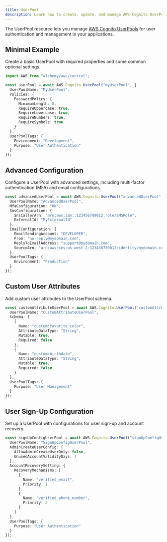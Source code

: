 ```yaml
---
title: UserPool
description: Learn how to create, update, and manage AWS Cognito UserPools using Alchemy Cloud Control.
---
```


The UserPool resource lets you manage [AWS Cognito UserPools](https://docs.aws.amazon.com/cognito/latest/userguide/) for user authentication and management in your applications.

## Minimal Example

Create a basic UserPool with required properties and some common optional settings.

```ts
import AWS from "alchemy/aws/control";

const userPool = await AWS.Cognito.UserPool("myUserPool", {
  UserPoolName: "MyUserPool",
  Policies: {
    PasswordPolicy: {
      MinimumLength: 8,
      RequireUppercase: true,
      RequireLowercase: true,
      RequireNumbers: true,
      RequireSymbols: true
    }
  },
  UserPoolTags: {
    Environment: "Development",
    Purpose: "User Authentication"
  }
});
```

## Advanced Configuration

Configure a UserPool with advanced settings, including multi-factor authentication (MFA) and email configurations.

```ts
const advancedUserPool = await AWS.Cognito.UserPool("advancedUserPool", {
  UserPoolName: "AdvancedUserPool",
  MfaConfiguration: "ON",
  SmsConfiguration: {
    SnsCallerArn: "arn:aws:iam::123456789012:role/SMSRole",
    ExternalId: "MyExternalId"
  },
  EmailConfiguration: {
    EmailSendingAccount: "DEVELOPER",
    From: "no-reply@mydomain.com",
    ReplyToEmailAddress: "support@mydomain.com",
    SourceArn: "arn:aws:ses:us-west-2:123456789012:identity/mydomain.com"
  },
  UserPoolTags: {
    Environment: "Production"
  }
});
```

## Custom User Attributes

Add custom user attributes to the UserPool schema.

```ts
const customAttributeUserPool = await AWS.Cognito.UserPool("customAttrUserPool", {
  UserPoolName: "CustomAttributeUserPool",
  Schema: [
    {
      Name: "custom:favorite_color",
      AttributeDataType: "String",
      Mutable: true,
      Required: false
    },
    {
      Name: "custom:birthdate",
      AttributeDataType: "String",
      Mutable: true,
      Required: false
    }
  ],
  UserPoolTags: {
    Purpose: "User Management"
  }
});
```

## User Sign-Up Configuration

Set up a UserPool with configurations for user sign-up and account recovery.

```ts
const signUpConfigUserPool = await AWS.Cognito.UserPool("signUpConfigUserPool", {
  UserPoolName: "SignUpConfigUserPool",
  AdminCreateUserConfig: {
    AllowAdminCreateUserOnly: false,
    UnusedAccountValidityDays: 7
  },
  AccountRecoverySetting: {
    RecoveryMechanisms: [
      {
        Name: "verified_email",
        Priority: 1
      },
      {
        Name: "verified_phone_number",
        Priority: 2
      }
    ]
  },
  UserPoolTags: {
    Purpose: "User Authentication"
  }
});
```